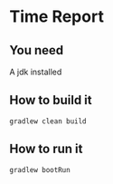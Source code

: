 # Time Report

## You need
A jdk installed

## How to build it
```gradlew clean build```

## How to run it
```gradlew bootRun```
